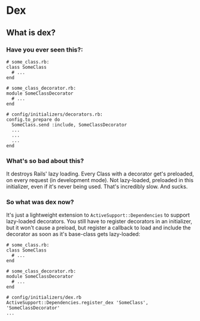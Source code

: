 Dex
===

What is dex?
------------

### Have you ever seen this?:

    # some_class.rb:
    class SomeClass
      # ...
    end
    
    # some_class_decorator.rb:
    module SomeClassDecorator
      # ...
    end
    
    # config/initializers/decorators.rb:
    config.to_prepare do
      SomeClass.send :include, SomeClassDecorator
      ...
      ...
      ...
    end
    
### What's so bad about this?

It destroys Rails' lazy loading. Every Class with a decorator get's preloaded, on every request (in development mode). Not lazy-loaded, preloaded in this initializer, even if it's never being used. That's incredibly slow. And sucks.

### So what was dex now?

It's just a lightweight extension to `ActiveSupport::Dependencies` to support lazy-loaded decorators. You still have to register decorators in an
initializer, but it won't cause a preload, but register a callback to load and include the decorator as soon as it's base-class gets lazy-loaded:

    # some_class.rb:
    class SomeClass
      # ...
    end
    
    # some_class_decorator.rb:
    module SomeClassDecorator
      # ...
    end
    
    # config/initializers/dex.rb
    ActiveSupport::Dependencies.register_dex 'SomeClass', 'SomeClassDecorator'
    ...